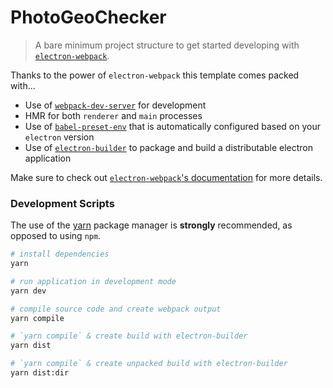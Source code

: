 # PhotoGeoChecker

> A bare minimum project structure to get started developing with [`electron-webpack`](https://github.com/Stonelinks/electron-webpack).

Thanks to the power of `electron-webpack` this template comes packed with...

* Use of [`webpack-dev-server`](https://github.com/webpack/webpack-dev-server) for development
* HMR for both `renderer` and `main` processes
* Use of [`babel-preset-env`](https://github.com/babel/babel-preset-env) that is automatically configured based on your `electron` version
* Use of [`electron-builder`](https://github.com/Stonelinks/electron-builder) to package and build a distributable electron application

Make sure to check out [`electron-webpack`'s documentation](https://webpack.electron.build/) for more details.

### Development Scripts

The use of the [yarn](https://yarnpkg.com/) package manager is **strongly** recommended, as opposed to using `npm`.

```bash
# install dependencies
yarn

# run application in development mode
yarn dev

# compile source code and create webpack output
yarn compile

# `yarn compile` & create build with electron-builder
yarn dist

# `yarn compile` & create unpacked build with electron-builder
yarn dist:dir
```
